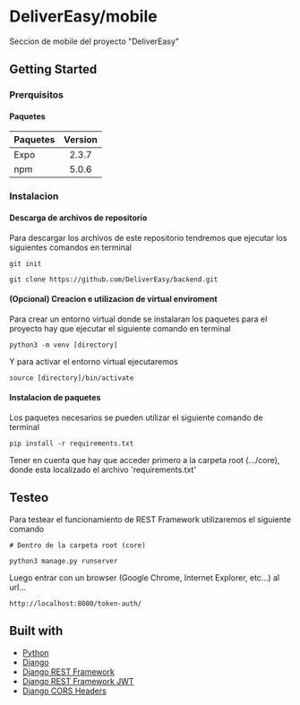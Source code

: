 # DeliverEasy/mobile

Seccion de mobile del proyecto "DeliverEasy"

## Getting Started

### Prerquisitos

#### Paquetes

| Paquetes | Version |
|:---|:---:|
| Expo | 2.3.7 |
| npm | 5.0.6 |


### Instalacion

#### Descarga de archivos de repositorio

Para descargar los archivos de este repositorio tendremos que ejecutar los siguientes comandos en terminal
```
git init

git clone https://github.com/DeliverEasy/backend.git
```

#### (Opcional) Creacion e utilizacion de virtual enviroment

Para crear un entorno virtual donde se instalaran los paquetes para el proyecto hay que ejecutar el siguiente comando en terminal
```
python3 -m venv [directory]
```

Y para activar el entorno virtual ejecutaremos 
```
source [directory]/bin/activate
```

#### Instalacion de paquetes

Los paquetes necesarios se pueden utilizar el siguiente comando de terminal
```
pip install -r requirements.txt
```
Tener en cuenta que hay que acceder primero a la carpeta root (.../core), donde esta localizado el archivo 'requirements.txt'

## Testeo

Para testear el funcionamiento de REST Framework utilizaremos el siguiente comando
```
# Dentro de la carpeta root (core)

python3 manage.py runserver
```

Luego entrar con un browser (Google Chrome, Internet Explorer, etc...) al url...
```
http://localhost:8000/token-auth/
```

## Built with
* [Python](https://www.python.org/)
* [Django](https://www.djangoproject.com/)
* [Django REST Framework](http://www.django-rest-framework.org/)
* [Django REST Framework JWT](http://getblimp.github.io/django-rest-framework-jwt/)
* [Django CORS Headers](https://github.com/ottoyiu/django-cors-headers/)
